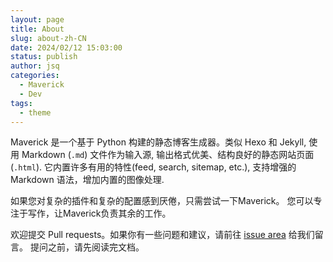 ```yaml
---
layout: page
title: About
slug: about-zh-CN
date: 2024/02/12 15:03:00
status: publish
author: jsq
categories: 
  - Maverick
  - Dev
tags: 
  - theme
---
```



Maverick 是一个基于 Python 构建的静态博客生成器。类似 Hexo 和 Jekyll, 使用 Markdown (`.md`) 文件作为输入源, 输出格式优美、结构良好的静态网站页面 (`.html`). 它内置许多有用的特性(feed, search, sitemap, etc.), 支持增强的 Markdown 语法，增加内置的图像处理.

如果您对复杂的插件和复杂的配置感到厌倦，只需尝试一下Maverick。 您可以专注于写作，让Maverick负责其余的工作。

欢迎提交 Pull requests。如果你有一些问题和建议，请前往 [issue area](https://github.com/Ji-Siqi/Ji-Siqi.github.io/issues) 给我们留言。 提问之前，请先阅读完文档。
